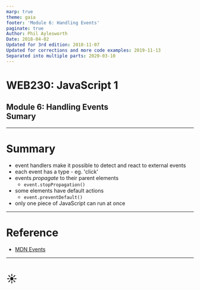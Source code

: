 ```yaml
---
marp: true
theme: gaia
footer: 'Module 6: Handling Events'
paginate: true
Author: Phil Aylesworth
Date: 2018-04-02
Updated for 3rd edition: 2018-11-07
Updated for corrections and more code examples: 2019-11-13
Separated into multiple parts: 2020-03-10
---
```


<!--
_class: invert lead
_paginate: false
_footer: ""
-->

# WEB230: JavaScript 1

## Module 6: Handling Events<br>Sumary

---

# Summary

- event handlers make it possible to detect and react to external events
- each event has a type - eg. 'click'
- events _propagate_ to their parent elements
  - `event.stopPropagation()`
- some elements have default actions
  - `event.preventDefault()`
- only one piece of JavaScript can run at once

---

# Reference

- [MDN Events](https://developer.mozilla.org/en-US/docs/Web/Events)

---

<!--
_class: lead
_footer: ""
_paginate: false
-->

# ☀

